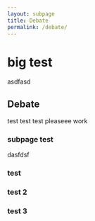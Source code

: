 ```yaml
---
layout: subpage
title: Debate
permalink: /debate/
---
```


# big test

asdfasd

## Debate

test test test pleaseee work

### subpage test

dasfdsf

### test 

### test 2

### test 3
